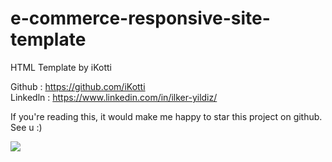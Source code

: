 # e-commerce-responsive-site-template

HTML Template by iKotti

Github : https://github.com/iKotti <br>
Linkedln : https://www.linkedin.com/in/ilker-yildiz/

If you're reading this, it would make me happy to star this project on github. See u :)

![](https://user-images.githubusercontent.com/58571709/119574659-789e2c80-bdbe-11eb-8ded-f9255e33ef47.png)
